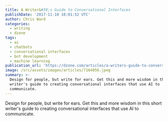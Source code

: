 ```yaml
---
title: A Writer&#39;s Guide to Conversational Interfaces
publishDate: '2017-11-10 10:01:52 UTC'
author: Chris Ward
categories:
  - writing
  - dzone
tags:
  - ai
  - chatbots
  - conversational interfaces
  - bot development
  - machine learning
publication_url: 'https://dzone.com/articles/a-writers-guide-to-conversational-interfaces'
image: /src/assets/images/articles/7164056.jpeg
summary: >-
  Design for people, but write for ears. Get this and more wisdom in this short
  writer's guide to creating conversational interfaces that use AI to
  communicate.
---
```

Design for people, but write for ears. Get this and more wisdom in this short writer's guide to creating conversational interfaces that use AI to communicate.

